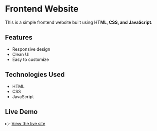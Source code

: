 # Frontend Website

This is a simple frontend website built using **HTML, CSS, and JavaScript**.

## Features
- Responsive design
- Clean UI
- Easy to customize

## Technologies Used
- HTML
- CSS
- JavaScript

## Live Demo
👉 [View the live site](https://asrising374-lgtm.github.io/Personal-porfolio-site/)

